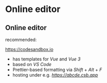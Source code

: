 # Online editor

## Online editor

recommended:

<https://codesandbox.io>

- has templates for _Vue_ and _Vue 3_
- based on _VS Code_
- Prettier-based formatting via _Shift_ + _Alt_ + _F_
- hosting under e.g. _https://abcde.csb.app_
